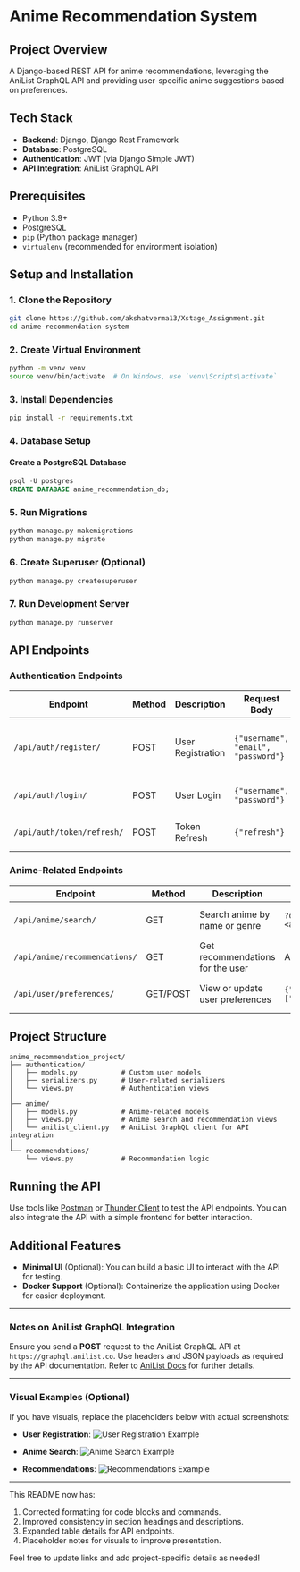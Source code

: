 
# Anime Recommendation System

## Project Overview

A Django-based REST API for anime recommendations, leveraging the AniList GraphQL API and providing user-specific anime suggestions based on preferences.

## Tech Stack

- **Backend**: Django, Django Rest Framework
- **Database**: PostgreSQL
- **Authentication**: JWT (via Django Simple JWT)
- **API Integration**: AniList GraphQL API

## Prerequisites

- Python 3.9+
- PostgreSQL
- `pip` (Python package manager)
- `virtualenv` (recommended for environment isolation)

## Setup and Installation

### 1. Clone the Repository

```bash
git clone https://github.com/akshatverma13/Xstage_Assignment.git
cd anime-recommendation-system
```

### 2. Create Virtual Environment

```bash
python -m venv venv
source venv/bin/activate  # On Windows, use `venv\Scripts\activate`
```

### 3. Install Dependencies

```bash
pip install -r requirements.txt
```

### 4. Database Setup

#### Create a PostgreSQL Database
```sql
psql -U postgres
CREATE DATABASE anime_recommendation_db;
```

### 5. Run Migrations

```bash
python manage.py makemigrations
python manage.py migrate
```

### 6. Create Superuser (Optional)

```bash
python manage.py createsuperuser
```

### 7. Run Development Server

```bash
python manage.py runserver
```

## API Endpoints

### Authentication Endpoints

| **Endpoint**             | **Method** | **Description**        | **Request Body**                       | **Response**                          |
|--------------------------|------------|------------------------|----------------------------------------|---------------------------------------|
| `/api/auth/register/`    | POST       | User Registration      | `{"username", "email", "password"}`    | User Details, Access & Refresh Tokens |
| `/api/auth/login/`       | POST       | User Login             | `{"username", "password"}`             | Access & Refresh Tokens               |
| `/api/auth/token/refresh/`| POST      | Token Refresh          | `{"refresh"}`                          | New Access Token                      |

### Anime-Related Endpoints

| **Endpoint**             | **Method** | **Description**                         | **Request Body**                      | **Response**                          |
|--------------------------|------------|-----------------------------------------|---------------------------------------|---------------------------------------|
| `/api/anime/search/`     | GET        | Search anime by name or genre           | `?query=<anime_name_or_genre>`        | List of matching anime                |
| `/api/anime/recommendations/` | GET   | Get recommendations for the user        | Authenticated request                 | List of recommended anime             |
| `/api/user/preferences/` | GET/POST   | View or update user preferences         | `{"favorite_genres": ["Action"]}`     | User's updated preferences            |

## Project Structure

```
anime_recommendation_project/
├── authentication/
│   ├── models.py           # Custom user models
│   ├── serializers.py      # User-related serializers
│   └── views.py            # Authentication views
│
├── anime/
│   ├── models.py           # Anime-related models
│   ├── views.py            # Anime search and recommendation views
│   └── anilist_client.py   # AniList GraphQL client for API integration
│
└── recommendations/
    └── views.py            # Recommendation logic
```

## Running the API

Use tools like [Postman](https://www.postman.com/) or [Thunder Client](https://www.thunderclient.com/) to test the API endpoints. You can also integrate the API with a simple frontend for better interaction.

## Additional Features

- **Minimal UI** (Optional): You can build a basic UI to interact with the API for testing.
- **Docker Support** (Optional): Containerize the application using Docker for easier deployment.

---

### Notes on AniList GraphQL Integration

Ensure you send a **POST** request to the AniList GraphQL API at `https://graphql.anilist.co`. Use headers and JSON payloads as required by the API documentation. Refer to [AniList Docs](https://docs.anilist.co/) for further details.

---

### Visual Examples (Optional)

If you have visuals, replace the placeholders below with actual screenshots:

- **User Registration**:
  ![User Registration Example](link_to_screenshot_1)

- **Anime Search**:
  ![Anime Search Example](link_to_screenshot_2)

- **Recommendations**:
  ![Recommendations Example](link_to_screenshot_3)

---

This README now has:
1. Corrected formatting for code blocks and commands.
2. Improved consistency in section headings and descriptions.
3. Expanded table details for API endpoints.
4. Placeholder notes for visuals to improve presentation.

Feel free to update links and add project-specific details as needed!
